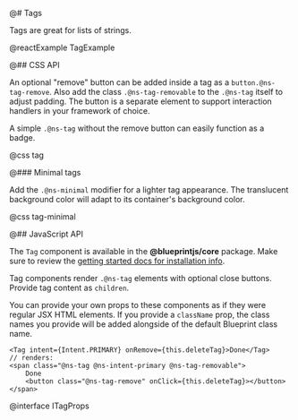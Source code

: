 @# Tags

Tags are great for lists of strings.

@reactExample TagExample

@## CSS API

An optional "remove" button can be added inside a tag as a `button.@ns-tag-remove`. Also add the
class `.@ns-tag-removable` to the `.@ns-tag` itself to adjust padding. The button is a separate
element to support interaction handlers in your framework of choice.

A simple `.@ns-tag` without the remove button can easily function as a badge.

@css tag

@### Minimal tags

Add the `.@ns-minimal` modifier for a lighter tag appearance. The translucent background color
will adapt to its container's background color.

@css tag-minimal

@## JavaScript API

The `Tag` component is available in the __@blueprintjs/core__ package.
Make sure to review the [getting started docs for installation info](#blueprint/getting-started).

Tag components render `.@ns-tag` elements with optional close buttons. Provide tag content as `children`.

You can provide your own props to these components as if they were regular JSX HTML elements. If
you provide a `className` prop, the class names you provide will be added alongside of the default
Blueprint class name.

```tsx
<Tag intent={Intent.PRIMARY} onRemove={this.deleteTag}>Done</Tag>
// renders:
<span class="@ns-tag @ns-intent-primary @ns-tag-removable">
    Done
    <button class="@ns-tag-remove" onClick={this.deleteTag}></button>
</span>
```

@interface ITagProps


